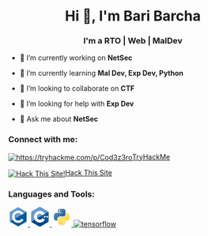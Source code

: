 <h1 align="center">Hi 👋, I'm Bari Barcha</h1>
<h3 align="center">I'm a RTO | Web | MalDev </h3>

- 🔭 I’m currently working on **NetSec**

- 🌱 I’m currently learning **Mal Dev, Exp Dev, Python**

- 👯 I’m looking to collaborate on **CTF**

- 🤝 I’m looking for help with **Exp Dev**

- 💬 Ask me about **NetSec**

<h3 align="left">Connect with me:</h3>
<p align="left">
<a href="https://tryhackme.com/p/Cod3z3ro" target="blank"> <img align="center" src="https://tryhackme.com/img/favicon.png" alt="https://tryhackme.com/p/Cod3z3ro" height="30" width="40" />TryHackMe</a>
 
 <a href="https://www.hackthissite.org/user/view/Cod3z3ro/" target="blank"> <img align="center" src="http://www.hackthissite.org/images/hts_80x15.gif" alt="Hack This Site!" height="30" width="40" />Hack This Site</a>
 
 
</p> 

<h3 align="left">Languages and Tools:</h3>
<p align="left"> <a href="https://www.cprogramming.com/" target="_blank" rel="noreferrer"> <img src="https://raw.githubusercontent.com/devicons/devicon/master/icons/c/c-original.svg" alt="c" width="40" height="40"/> </a> <a href="https://www.w3schools.com/cpp/" target="_blank" rel="noreferrer"> <img src="https://raw.githubusercontent.com/devicons/devicon/master/icons/cplusplus/cplusplus-original.svg" alt="cplusplus" width="40" height="40"/> </a> <a href="https://www.python.org" target="_blank" rel="noreferrer"> <img src="https://raw.githubusercontent.com/devicons/devicon/master/icons/python/python-original.svg" alt="python" width="40" height="40"/> </a> <a href="https://www.tensorflow.org" target="_blank" rel="noreferrer"> <img src="https://www.vectorlogo.zone/logos/tensorflow/tensorflow-icon.svg" alt="tensorflow" width="40" height="40"/> </a> </p>

